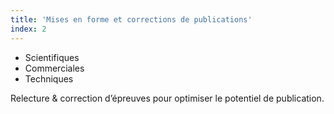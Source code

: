 ```yaml
---
title: 'Mises en forme et corrections de publications'
index: 2
---
```


- Scientifiques
- Commerciales
- Techniques

Relecture & correction d’épreuves pour optimiser le potentiel de publication.
